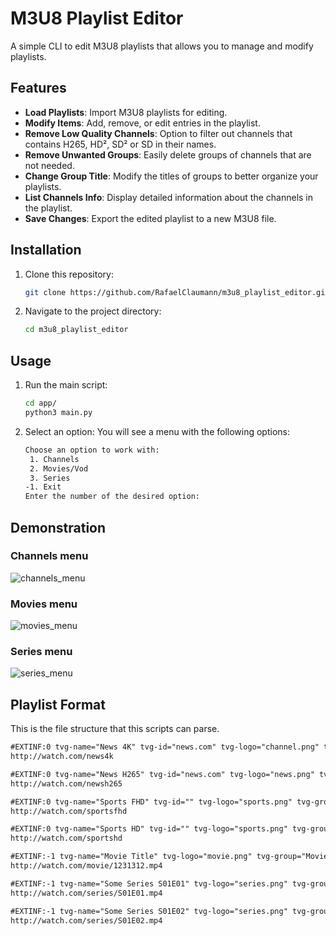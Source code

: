 # M3U8 Playlist Editor

A simple CLI to edit M3U8 playlists that allows you to manage and modify playlists.

## Features

- **Load Playlists**: Import M3U8 playlists for editing.
- **Modify Items**: Add, remove, or edit entries in the playlist.
- **Remove Low Quality Channels**: Option to filter out channels that contains H265, HD², SD² or SD in their names.
- **Remove Unwanted Groups**: Easily delete groups of channels that are not needed.
- **Change Group Title**: Modify the titles of groups to better organize your playlists.
- **List Channels Info**: Display detailed information about the channels in the playlist.
- **Save Changes**: Export the edited playlist to a new M3U8 file.

## Installation

1. Clone this repository:
   ```bash
   git clone https://github.com/RafaelClaumann/m3u8_playlist_editor.git
   ```

2. Navigate to the project directory:
   ```bash
   cd m3u8_playlist_editor
   ```

## Usage

1. Run the main script:
   ```bash
   cd app/
   python3 main.py
   ```

2. Select an option: You will see a menu with the following options:
   ```bash
   Choose an option to work with:
    1. Channels
    2. Movies/Vod
    3. Series
   -1. Exit
   Enter the number of the desired option:
   ```
  
## Demonstration

### Channels menu
![channels_menu](https://github.com/user-attachments/assets/7866309b-2a1d-40ae-bbeb-6133ad8abd9b)

### Movies menu
![movies_menu](https://github.com/user-attachments/assets/5c23e4be-10ac-4602-b859-788c7b783e43)

### Series menu
![series_menu](https://github.com/user-attachments/assets/33b89978-150a-4dc0-ace5-9a37b872e0dc)



## Playlist Format
This is the file structure that this scripts can parse.
   ```txt
   #EXTINF:0 tvg-name="News 4K" tvg-id="news.com" tvg-logo="channel.png" tvg-group="NEWS" catchup="default" catchup-days="7",News 4K
   http://watch.com/news4k

   #EXTINF:0 tvg-name="News H265" tvg-id="news.com" tvg-logo="news.png" tvg-group="NEWS" catchup="default" catchup-days="7",News H265
   http://watch.com/newsh265

   #EXTINF:0 tvg-name="Sports FHD" tvg-id="" tvg-logo="sports.png" tvg-group="SPORTS",Sports FHD
   http://watch.com/sportsfhd

   #EXTINF:0 tvg-name="Sports HD" tvg-id="" tvg-logo="sports.png" tvg-group="SPORTS",Sports HD
   http://watch.com/sportshd
   
   #EXTINF:-1 tvg-name="Movie Title" tvg-logo="movie.png" tvg-group="Movies | Drama",Movie Title
   http://watch.com/movie/1231312.mp4

   #EXTINF:-1 tvg-name="Some Series S01E01" tvg-logo="series.png" tvg-group="Series | provider",Some Series S01E01
   http://watch.com/series/S01E01.mp4

   #EXTINF:-1 tvg-name="Some Series S01E02" tvg-logo="series.png" tvg-group="Series | provider",Some Series S01E02
   http://watch.com/series/S01E02.mp4
   ```
